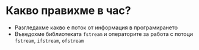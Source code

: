 # Какво правихме в час?
- Разгледахме какво е поток от информация в програмирането
- Въведохме библиотеката `fstream` и операторите за работа с потоци `fstream`, `ifstream`, `ofstream`